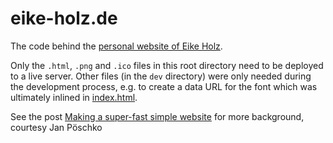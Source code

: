 # eike-holz.de

The code behind the [personal website of Eike Holz](https://www.eike-holz.com).

Only the `.html`, `.png` and `.ico` files in this root directory need to be deployed to a live server. Other files (in the `dev` directory) were only needed during the development process, e.g. to create a data URL for the font which was ultimately inlined in [index.html](./index.html).

See the post [Making a super-fast simple website](https://medium.com/@poeschko/making-a-super-fast-simple-website-94788562b17a) for more background, courtesy Jan Pöschko
